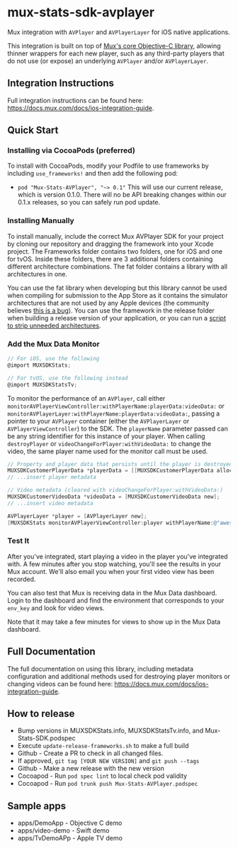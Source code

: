 # mux-stats-sdk-avplayer

Mux integration with `AVPlayer` and `AVPlayerLayer` for iOS native applications.

This integration is built on top of [Mux's core Objective-C library](), allowing thinner wrappers for each new player, such as any third-party players that do not use (or expose) an underlying `AVPlayer` and/or `AVPlayerLayer`.

## Integration Instructions
Full integration instructions can be found here: https://docs.mux.com/docs/ios-integration-guide.

## Quick Start
### Installing via CocoaPods (preferred)
To install with CocoaPods, modify your Podfile to use frameworks by including `use_frameworks!` and then add the following pod:
 - `pod "Mux-Stats-AVPlayer", "~> 0.1"`
This will use our current release, which is version 0.1.0. There will no be API breaking changes within our 0.1.x releases, so you can safely run pod update.

### Installing Manually
To install manually, include the correct Mux AVPlayer SDK for your project by cloning our repository and dragging the framework into your Xcode project. The Frameworks folder contains two folders, one for iOS and one for tvOS. Inside these folders, there are 3 additional folders containing different architecture combinations. The fat folder contains a library with all architectures in one.

You can use the fat library when developing but this library cannot be used when compiling for submission to the App Store as it contains the simulator architectures that are not used by any Apple devices (the community believes [this is a bug](http://www.openradar.me/radar?id=6409498411401216)). You can use the framework in the release folder when building a release version of your application, or you can run a [script to strip unneeded architectures](https://gist.github.com/brett-stover-hs/b25947a125ff7e38e7ca#file-frameworks_blogpost_removal_script_a-sh).

### Add the Mux Data Monitor
```objective-c
// For iOS, use the following
@import MUXSDKStats;

// For tvOS, use the following instead
@import MUXSDKStatsTv;
```
To monitor the performance of an `AVPlayer`, call either `monitorAVPlayerViewController:withPlayerName:playerData:videoData:` or `monitorAVPlayerLayer:withPlayerName:playerData:videoData:`, passing a pointer to your `AVPlayer` container (either the `AVPlayerLayer` or `AVPlayerViewController`) to the SDK. The `playerName` parameter passed can be any string identifier for this instance of your player. When calling `destroyPlayer` or `videoChangeForPlayer:withVideoData:` to change the video, the same player name used for the monitor call must be used.

```objective-c
// Property and player data that persists until the player is destroyed
MUXSDKCustomerPlayerData *playerData = [[MUXSDKCustomerPlayerData alloc] initWithEnvironmentKey:@"EXAMPLE_ENV_KEY"];
// ...insert player metadata

// Video metadata (cleared with videoChangeForPlayer:withVideoData:)
MUXSDKCustomerVideoData *videoData = [MUXSDKCustomerVideoData new];
// ...insert video metadata

AVPlayerLayer *player = [AVPlayerLayer new];
[MUXSDKStats monitorAVPlayerViewController:player withPlayerName:@"awesome" playerData:playerData videoData:videoData];
```

### Test It
After you've integrated, start playing a video in the player you've integrated with. A few minutes after you stop watching, you'll see the results in your Mux account. We'll also email you when your first video view has been recorded.

You can also test that Mux is receiving data in the Mux Data dashboard. Login to the dashboard and find the environment that corresponds to your `env_key` and look for video views.

Note that it may take a few minutes for views to show up in the Mux Data dashboard.

## Full Documentation
The full documentation on using this library, including metadata configuration and additional methods used for destroying player monitors or changing videos can be found here: https://docs.mux.com/docs/ios-integration-guide.

## How to release
* Bump versions in MUXSDKStats.info, MUXSDKStatsTv.info, and Mux-Stats-SDK.podspec
* Execute `update-release-frameworks.sh` to make a full build
* Github - Create a PR to check in all changed files.
* If approved, `git tag [YOUR NEW VERSION]` and `git push --tags`
* Github - Make a new release with the new version
* Cocoapod - Run `pod spec lint` to local check pod validity
* Cocoapod - Run `pod trunk push Mux-Stats-AVPlayer.podspec`


## Sample apps
* apps/DemoApp - Objective C demo
* apps/video-demo - Swift demo
* apps/TvDemoAPp - Apple TV demo
